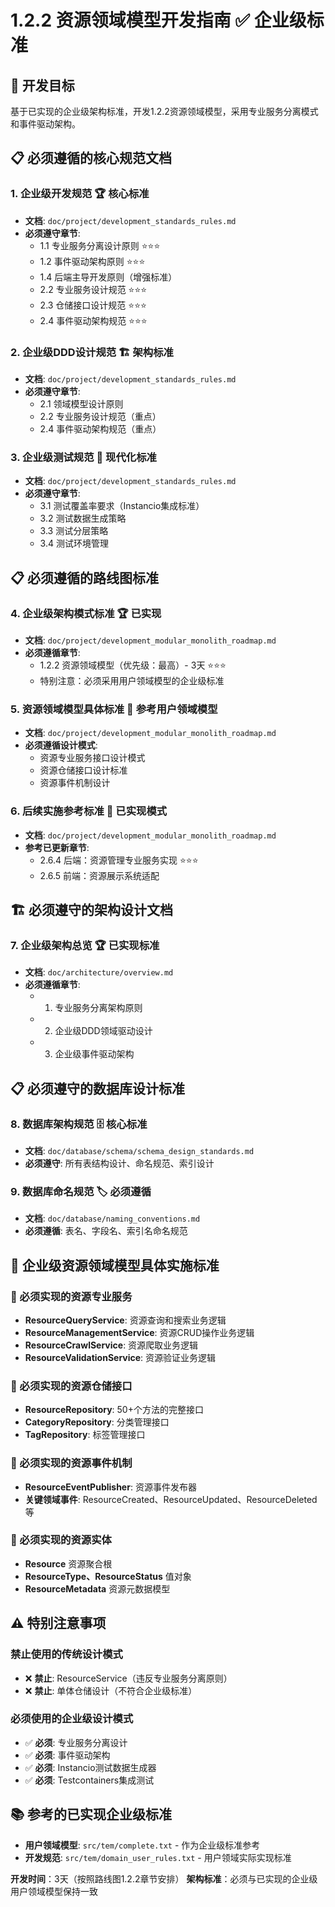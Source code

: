 # 1.2.2 资源领域模型开发指南 ✅ **企业级标准**

## 🎯 开发目标
基于已实现的企业级架构标准，开发1.2.2资源领域模型，采用专业服务分离模式和事件驱动架构。

## 📋 必须遵循的核心规范文档

### 1. 企业级开发规范 🏆 **核心标准**
- **文档**: `doc/project/development_standards_rules.md`
- **必须遵守章节**:
  - 1.1 专业服务分离设计原则 ⭐⭐⭐
  - 1.2 事件驱动架构原则 ⭐⭐⭐
  - 1.4 后端主导开发原则（增强标准）
  - 2.2 专业服务设计规范 ⭐⭐⭐
  - 2.3 仓储接口设计规范 ⭐⭐⭐
  - 2.4 事件驱动架构规范 ⭐⭐⭐

### 2. 企业级DDD设计规范 🏗️ **架构标准**
- **文档**: `doc/project/development_standards_rules.md`
- **必须遵守章节**:
  - 2.1 领域模型设计原则
  - 2.2 专业服务设计规范（重点）
  - 2.4 事件驱动架构规范（重点）

### 3. 企业级测试规范 🧪 **现代化标准**
- **文档**: `doc/project/development_standards_rules.md`
- **必须遵守章节**:
  - 3.1 测试覆盖率要求（Instancio集成标准）
  - 3.2 测试数据生成策略
  - 3.3 测试分层策略
  - 3.4 测试环境管理

## 📋 必须遵循的路线图标准

### 4. 企业级架构模式标准 🏆 **已实现**
- **文档**: `doc/project/development_modular_monolith_roadmap.md`
- **必须遵循章节**:
  - 1.2.2 资源领域模型（优先级：最高）- 3天 ⭐⭐⭐
  - 特别注意：必须采用用户领域模型的企业级标准

### 5. 资源领域模型具体标准 🎯 **参考用户领域模型**
- **文档**: `doc/project/development_modular_monolith_roadmap.md`
- **必须遵循设计模式**:
  - 资源专业服务接口设计模式
  - 资源仓储接口设计标准
  - 资源事件机制设计

### 6. 后续实施参考标准 🔧 **已实现模式**
- **文档**: `doc/project/development_modular_monolith_roadmap.md`
- **参考已更新章节**:
  - 2.6.4 后端：资源管理专业服务实现 ⭐⭐⭐
  - 2.6.5 前端：资源展示系统适配

## 🏗️ 必须遵守的架构设计文档

### 7. 企业级架构总览 🏆 **已实现标准**
- **文档**: `doc/architecture/overview.md`
- **必须遵循章节**:
  - 1. 专业服务分离架构原则
  - 2. 企业级DDD领域驱动设计
  - 3. 企业级事件驱动架构

## 📋 必须遵守的数据库设计标准

### 8. 数据库架构规范 🗄️ **核心标准**
- **文档**: `doc/database/schema/schema_design_standards.md`
- **必须遵守**: 所有表结构设计、命名规范、索引设计

### 9. 数据库命名规范 🏷️ **必须遵循**
- **文档**: `doc/database/naming_conventions.md`
- **必须遵循**: 表名、字段名、索引名命名规范

## 🎯 企业级资源领域模型具体实施标准

### 📝 必须实现的资源专业服务
- **ResourceQueryService**: 资源查询和搜索业务逻辑
- **ResourceManagementService**: 资源CRUD操作业务逻辑
- **ResourceCrawlService**: 资源爬取业务逻辑
- **ResourceValidationService**: 资源验证业务逻辑

### 📝 必须实现的资源仓储接口
- **ResourceRepository**: 50+个方法的完整接口
- **CategoryRepository**: 分类管理接口
- **TagRepository**: 标签管理接口

### 📝 必须实现的资源事件机制
- **ResourceEventPublisher**: 资源事件发布器
- **关键领域事件**: ResourceCreated、ResourceUpdated、ResourceDeleted等

### 📝 必须实现的资源实体
- **Resource** 资源聚合根
- **ResourceType、ResourceStatus** 值对象
- **ResourceMetadata** 资源元数据模型

## ⚠️ 特别注意事项

### 禁止使用的传统设计模式
- ❌ **禁止**: ResourceService（违反专业服务分离原则）
- ❌ **禁止**: 单体仓储设计（不符合企业级标准）

### 必须使用的企业级设计模式
- ✅ **必须**: 专业服务分离设计
- ✅ **必须**: 事件驱动架构
- ✅ **必须**: Instancio测试数据生成器
- ✅ **必须**: Testcontainers集成测试

## 📚 参考的已实现企业级标准
- **用户领域模型**: `src/tem/complete.txt` - 作为企业级标准参考
- **开发规范**: `src/tem/domain_user_rules.txt` - 用户领域实际实现标准

**开发时间**：3天（按照路线图1.2.2章节安排）
**架构标准**：必须与已实现的企业级用户领域模型保持一致